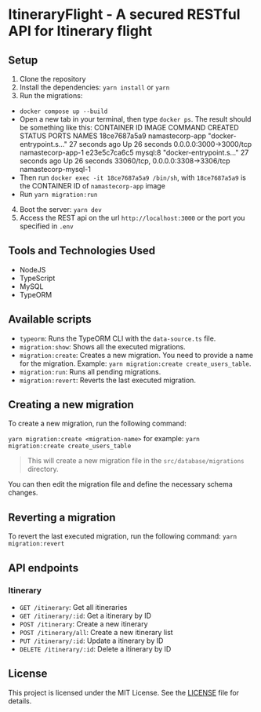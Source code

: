 # ItineraryFlight - A secured RESTful API for Itinerary flight

## Setup

1. Clone the repository
2. Install the dependencies: `yarn install` or `yarn`
3. Run the migrations:
  - `docker compose up --build`
  - Open a new tab in your terminal, then type `docker ps`. The result should be something like this:
      CONTAINER ID   IMAGE             COMMAND                  CREATED          STATUS          PORTS                               NAMES
      18ce7687a5a9   namastecorp-app   "docker-entrypoint.s…"   27 seconds ago   Up 26 seconds   0.0.0.0:3000->3000/tcp              namastecorp-app-1
      e23e5c7ca6c5   mysql:8           "docker-entrypoint.s…"   27 seconds ago   Up 26 seconds   33060/tcp, 0.0.0.0:3308->3306/tcp   namastecorp-mysql-1
  - Then run `docker exec -it 18ce7687a5a9 /bin/sh`, with `18ce7687a5a9` is the CONTAINER ID of `namastecorp-app` image
  - Run `yarn migration:run`
4. Boot the server: `yarn dev`
5. Access the REST api on the url `http://localhost:3000` or the port you specified in `.env`

## Tools and Technologies Used
- NodeJS
- TypeScript
- MySQL
- TypeORM

## Available scripts

- `typeorm`: Runs the TypeORM CLI with the `data-source.ts` file.
- `migration:show`: Shows all the executed migrations.
- `migration:create`: Creates a new migration. You need to provide a name for the migration. Example: `yarn migration:create create_users_table`.
- `migration:run`: Runs all pending migrations.
- `migration:revert`: Reverts the last executed migration.

## Creating a new migration

To create a new migration, run the following command:

`yarn migration:create <migration-name>` for example: `yarn migration:create create_users_table`

> This will create a new migration file in the `src/database/migrations` directory.

You can then edit the migration file and define the necessary schema changes.

## Reverting a migration

To revert the last executed migration, run the following command: `yarn migration:revert`

## API endpoints

### Itinerary

- `GET /itinerary`: Get all itineraries
- `GET /itinerary/:id`: Get a itinerary by ID
- `POST /itinerary`: Create a new itinerary 
- `POST /itinerary/all`: Create a new itinerary list
- `PUT /itinerary/:id`: Update a itinerary by ID 
- `DELETE /itinerary/:id`: Delete a itinerary by ID 

## License

This project is licensed under the MIT License. See the [LICENSE](LICENSE) file for details.





